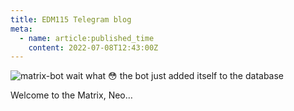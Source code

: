 ```yaml
---
title: EDM115 Telegram blog
meta:
  - name: article:published_time
    content: 2022-07-08T12:43:00Z
---
```


![matrix-bot](/img/blog/2022/07-08-matrix-bot.webp)
wait what 😳
the bot just added itself to the database

Welcome to the Matrix, Neo…
